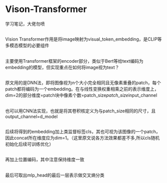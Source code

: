 # Vison-Transformer
学习笔记，大佬勿喷
##
Vision Transformer作用是将image映射为visual_token_embedding，是CLIP等多模态模型的必要组件
##
主要使用Transformer框架的encoder部分，类似于Bert等给text编码为embedding的模型，但实现重点在如何将image视为text？
##
原文用的是DNN法，即将图像视为n个大小完全相同且无像素重叠的patch，每个patch都将编码为一个embedding。在与线性变换权重相乘之前的表示维度上，dim=2的部分维度=patch块中像素个数=patch_size*patch_size*input_channel
##
也可以用CNN法实现，也就是将其卷积核定义为与patch_size相同的尺寸，且output_channel=d_model
##
后续将得到的embedding加上类监督标签cls，其也可视为该图像的一个patch，因此concat所在维度应为dim=1。（这里原文说各方法效果都差不多,所以cls随机初始化后续可训练优化）
##
再加上位置编码，其中注意保持维度一致
##
最后可取出mlp_head的最后一层表示做交叉熵分类


